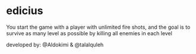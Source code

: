 # edicius
You start the game with a player with unlimited fire shots, and the goal is to survive as many level as possible by killing all enemies in each level

developed by:
@Aldokimi & @talalquleh

